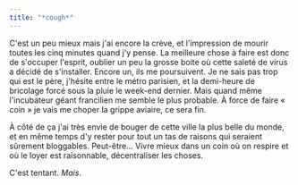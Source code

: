 ```yaml
---
title: "*cough*"
---
```


C'est un peu mieux mais j'ai encore la crève, et l'impression de mourir toutes
les cinq minutes quand j'y pense. La meilleure chose à faire est donc de
s'occuper l'esprit, oublier un peu la grosse boite où cette saleté de virus a
décidé de s'installer. Encore un, ils me poursuivent. Je ne sais pas trop qui
est le père, j'hésite entre le métro parisien, et la demi-heure de bricolage
forcé sous la pluie le week-end dernier. Mais quand même l'incubateur géant
francilien me semble le plus probable. À force de faire « coin » je vais me
choper la grippe aviaire, ce sera fin.

À côté de ça j'ai très envie de bouger de cette ville la plus belle du monde,
et en même temps d'y rester pour tout un tas de raisons qui seraient sûrement
bloggables. Peut-être... Vivre mieux dans un coin où on respire et où le loyer
est raisonnable, décentraliser les choses.

C'est tentant. _Mais_.

